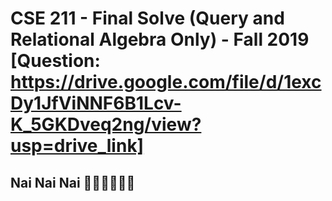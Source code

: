 # CSE 211 - Final Solve (Query and Relational Algebra Only) - Fall 2019 [Question: https://drive.google.com/file/d/1excDy1JfViNNF6B1Lcv-K_5GKDveq2ng/view?usp=drive_link]

## Nai Nai Nai 🤣🤣😆😆😂😂
